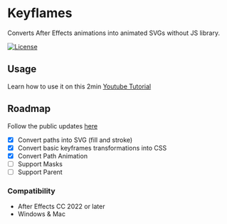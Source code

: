 # Keyflames

Converts After Effects animations into animated SVGs without JS library.

[![License](https://img.shields.io/badge/beta-v0.1.2-ff1518)](https://github.com/Keyflames/Keyflames/releases/tag/v0.1.2-beta)

## Usage

Learn how to use it on this 2min [Youtube Tutorial](https://youtu.be/VHF-YszJEpA?si=xlR8_u-eN31ceyGe)

## Roadmap

Follow the public updates [here](https://github.com/orgs/Keyflames/projects/1)

- [x] Convert paths into SVG (fill and stroke)
- [x] Convert basic keyframes transformations into CSS
- [x] Convert Path Animation
- [ ] Support Masks
- [ ] Support Parent

### Compatibility

- After Effects CC 2022 or later
- Windows & Mac
